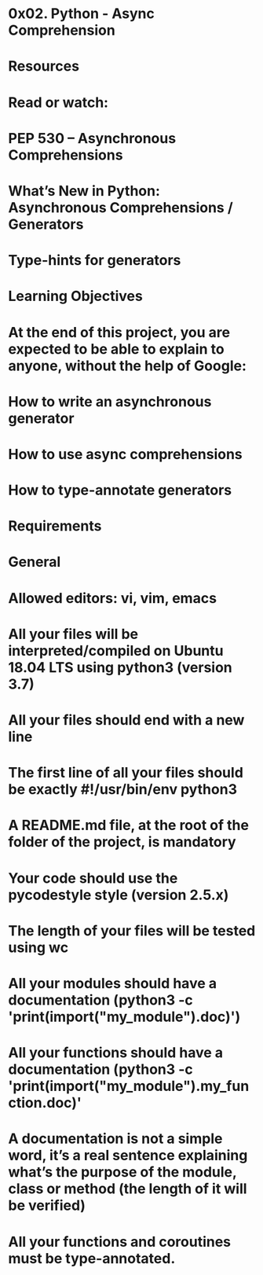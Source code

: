 # 0x02. Python - Async Comprehension
# Resources
# Read or watch:

# PEP 530 – Asynchronous Comprehensions
# What’s New in Python: Asynchronous Comprehensions / Generators
# Type-hints for generators
# Learning Objectives
# At the end of this project, you are expected to be able to explain to anyone, without the help of Google:

# How to write an asynchronous generator
# How to use async comprehensions
# How to type-annotate generators
# Requirements
# General
# Allowed editors: vi, vim, emacs
# All your files will be interpreted/compiled on Ubuntu 18.04 LTS using python3 (version 3.7)
# All your files should end with a new line
# The first line of all your files should be exactly #!/usr/bin/env python3
# A README.md file, at the root of the folder of the project, is mandatory
# Your code should use the pycodestyle style (version 2.5.x)
# The length of your files will be tested using wc
# All your modules should have a documentation (python3 -c 'print(__import__("my_module").__doc__)')
# All your functions should have a documentation (python3 -c 'print(__import__("my_module").my_function.__doc__)'
# A documentation is not a simple word, it’s a real sentence explaining what’s the purpose of the module, class or method (the length of it will be verified)
# All your functions and coroutines must be type-annotated.
